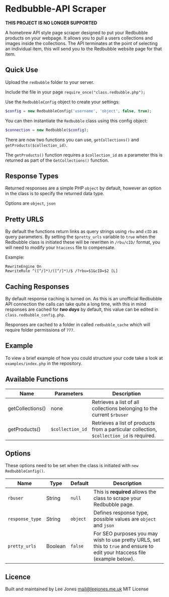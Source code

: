 # Redbubble-API Scraper

**THIS PROJECT IS NO LONGER SUPPORTED**

A homebrew API style page scraper designed to put your Redbubble products on your webpage. It allows you to pull a users collections and images inside the collections. The API terminates at the point of selecting an individual item, this will send you to the Redbubble website page for that item.

## Quick Use
Upload the ```redbubble``` folder to your server.

Include the file in your page ```require_once("class.redbubble.php");```

Use the `RedbubbleConfig` object to create your settings:

```php
$config = new RedbubbleConfig('username', 'object', false, true);
```

You can then instantiate the `Redbubble` class using this config object:

```php
$connection = new Redbubble($config);
```

There are now two functions you can use, ```getCollections()``` and ```getProducts($collection_id)```.

The ```getProducts()``` function requires a ```$collection_id``` as a parameter this is returned as part of the ```GetCollections()``` function.

## Response Types

Returned responses are a simple PHP ```object``` by default, however an option in the class is to specify the returned data type.

Options are ```object```, ```json```

## Pretty URLS

By default the functions return links as query strings using ```rbu``` and ```cID``` as query parameters. By setting the ```$pretty_urls``` variable to ```true``` when the Redbubble class is initiated these will be rewritten in ```/rbu/cID/``` format, you will need to modify your ```htaccess``` file to compensate.

Example:

```
RewriteEngine On
RewriteRule ^([^/]*)/([^/]*)/$ /?rbu=$1&cID=$2 [L]
```

## Caching Responses

By default response caching is turned on. As this is an unofficial Redbubble API connection the calls can take quite a long time, with this in mind responses are cached for _**two days**_ by default, this value can be edited in `class.redbubble_config.php`.

Responses are cached to a folder in called `redbubble_cache` which will require folder permissions of `777`.

## Example

To view a brief example of how you could structure your code take a look at ```examples/index.php``` in the repository.

## Available Functions

| Name             | Parameters           | Description                                                                                  |
|------------------|----------------------|----------------------------------------------------------------------------------------------|
| getCollections() | none                 | Retrieves a list of all collections belonging to the current ```$rbuser```                    |
| getProducts()    | ```$collection_id``` | Retrieves a list of products from a particular collection, ```$collection_id``` is required. |

## Options

These options need to be set when the class is initiated with ```new RedbubbleConfig()```.

| Name                | Type    | Default       | Description                                                                                                     |
|---------------------|---------|---------------|-----------------------------------------------------------------------------------------------------------------|
| ```rbuser```        | String  | ```null```    | This is **required** allows the class to scrape your Redbubble page.                                              |
| ```response_type``` | String  | ```object```   | Defines response type, possible values are ```object``` and ```json```                             |
| ```pretty_urls```   | Boolean | ```false```   | For SEO purposes you may wish to use pretty URLS, set this to ```true``` and ensure to edit your htaccess file (example below).|

## Licence

Built and maintained by Lee Jones <mail@leejones.me.uk> MIT License
